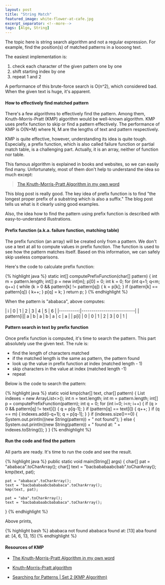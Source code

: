 ```yaml
---
layout: post
title: "String Match"
featured_image: white-flower-at-cafe.jpg
excerpt_separator: <!--more-->
tags: [Algo, String]
---
```


The topic here is string search algorithm and not a regular expression.
For example, find the position(s) of matched patterns in a loooong text.

The easiest implementation is:
<!--more-->
1. check each character of the given pattern one by one
2. shift starting index by one
3. repeat 1 and 2

A performance of this brute-force search is O(n^2), which considered
bad. When the given text is huge, it's apparent.


#### How to effectively find matched pattern ####

There's a few algorithms to effectively find the pattern. Among them,
Knuth-Morris-Pratt (KMP) algorithm would be well-known algorithm. KMP
uses prefix function to skip or find a pattern effectively. The
performance of KMP is O(N+M) where N, M are the lengths of text and
pattern respectively.


KMP is quite effective, however, understanding its idea is quite
tough. Especially, a prefix function, which is also called failure
function or partial match table, is a challenging part. Actually, it
is an array, neither of function nor table.


This famous algorithm is explained in books and websites, so we can
easily find many. Unfortunately, most of them don't help to understand
the idea so much except:

> [The Knuth-Morris-Pratt Algorithm in my own word](http://jakeboxer.com/blog/2009/12/13/the-knuth-morris-pratt-algorithm-in-my-own-words/)

This blog post is really good. The key idea of prefix function is to
find "the longest proper prefix of a substring which is also a
suffix." The blog post tells us what is it clearly using good examples.

Also, the idea how to find the pattern using prefix function is
described with easy-to-understand illustrations.


#### Prefix function (a.k.a. failure function, matching table) ####

The prefix function (an array) will be created only from a pattern. We
don't use a text at all to compute values in prefix function. The
function is used to see how the pattern matches itself. Based on this
information, we can safely skip useless comparisons.

Here's the code to calculate prefix function:

{% highlight java %}
static int[] computePrefixFunction(char[] pattern) {
    int m = pattern.length;
    int[] p = new int[m];
    p[0] = 0;
    int k = 0;
    for (int q=1; q<m; q++) {
        while (k > 0 && pattern[k] != pattern[q]) {
            k = p[k];
        }
        if (pattern[k] == pattern[q]) {
            k++;
        }
        p[q] = k;
    }
    return p;
}
{% endhighlight %}


When the pattern is "ababaca", above computes:

| i         | 0 | 1 | 2 | 3 | 4 | 5 | 6 |
|----------:|---------------------------|
| pattern[i]| a | b | a | b | a | c | a |
| p[i]      | 0 | 0 | 1 | 2 | 3 | 0 | 1 |


#### Pattern search in text by prefix function ###

Once prefix function is computed, it's time to search the pattern.
This part absolutely use the given text. The rule is:

- find the length of characters matched
- if the matched length is the same as pattern, the pattern found
- look up the value in prefix function at index (matched length - 1)
- skip characters in the value at index (matched length -1)
- repeat

Below is the code to search the pattern:

{% highlight java %}
static void kmp(char[] text, char[] pattern) {
    List<Integer> indexes = new ArrayList<>();
    int n = text.length;
    int m = pattern.length;
    int[] p = computePrefixFunction(pattern);
    int q = 0;
    for (int i=0; i<n; i++) {
        if (q > 0 && pattern[q] != text[i]) {
            q = p[q-1];
        }
        if (pattern[q] == text[i]) {
            q++;
        }
        if (q == m) {
            indexes.add(i-q+1);
            q = p[q-1];
        }
    }
    if (indexes.size()==0) {
        System.out.println((new String(pattern)) + " not found");
    } else {
        System.out.println((new String(pattern)) + " found at: " + indexes.toString());
    }
}
{% endhighlight %}


#### Run the code and find the pattern ###

All parts are ready. It's time to run the code and see the result.


{% highlight java %}
public static void main(String[] args) {
    char[] pat = "ababaca".toCharArray();
    char[] text = "bacbababaabcbab".toCharArray();
    kmp(text, pat);

    pat = "ababaca".toCharArray();
    text = "bacbababaabcbababaca".toCharArray();
    kmp(text, pat);

    pat = "aba".toCharArray();
    text = "bacbababaabcbababaca".toCharArray();
}
{% endhighlight %}


Above prints,

{% highlight bash %}
ababaca not found
ababaca found at: [13]
aba found at: [4, 6, 13, 15]
{% endhighlight %}


#### Resources of KMP ####


- [The Knuth-Morris-Pratt Algorithm in my own word](http://jakeboxer.com/blog/2009/12/13/the-knuth-morris-pratt-algorithm-in-my-own-words/)

- [Knuth–Morris–Pratt algorithm](https://en.wikipedia.org/wiki/Knuth%E2%80%93Morris%E2%80%93Pratt_algorithm)

- [Searching for Patterns \| Set 2 (KMP Algorithm)](http://www.geeksforgeeks.org/searching-for-patterns-set-2-kmp-algorithm/)

